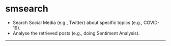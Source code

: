 # smsearch
* Search Social Media (e.g., Twitter) about specific topics (e.g., COVID-19).
* Analyse the retrieved posts (e.g., doing Sentiment Analysis).
<hr/>


